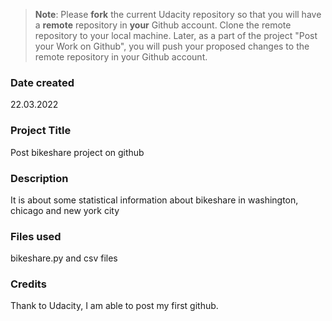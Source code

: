 >**Note**: Please **fork** the current Udacity repository so that you will have a **remote** repository in **your** Github account. Clone the remote repository to your local machine. Later, as a part of the project "Post your Work on Github", you will push your proposed changes to the remote repository in your Github account.

### Date created
22.03.2022

### Project Title
Post bikeshare project on github

### Description
It is about some statistical information about bikeshare in washington, chicago and new york city

### Files used
bikeshare.py and csv files

### Credits
Thank to Udacity, I am able to post my first github.
